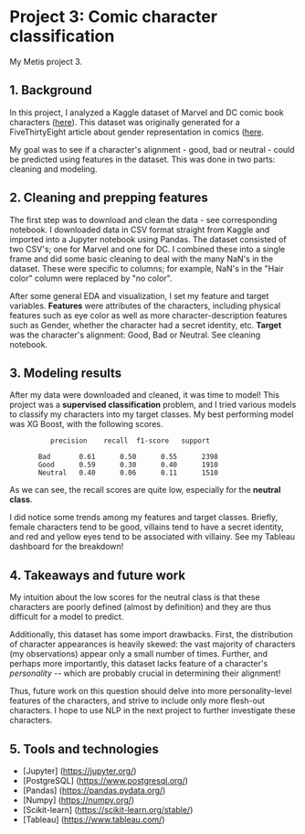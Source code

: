 # Project 3: Comic character classification
My Metis project 3.

## 1. Background
In this project, I analyzed a Kaggle dataset of Marvel and DC comic book characters ([here](https://www.kaggle.com/fivethirtyeight/fivethirtyeight-comic-characters-dataset)). This dataset was originally generated for a FiveThirtyEight article about gender representation in comics ([here](https://fivethirtyeight.com/features/women-in-comic-books/). 

My goal was to see if a character's alignment - good, bad or neutral - could be predicted using features in the dataset. This was done in two parts: cleaning and modeling. 

## 2. Cleaning and prepping features
The first step was to download and clean the data - see corresponding notebook. I downloaded data in CSV format straight from Kaggle and imported into a Jupyter notebook using Pandas. The dataset consisted of two CSV's; one for Marvel and one for DC. I combined these into a single frame and did some basic cleaning to deal with the many NaN's in the dataset. These were specific to columns; for example, NaN's in the "Hair color" column were replaced by "no color". 



After some general EDA and visualization, I set my feature and target variables. **Features** were attributes of the characters, including physical features such as eye color as well as more character-description features such as Gender, whether the character had a secret identity, etc. **Target** was the character's alignment: Good, Bad or Neutral. See cleaning notebook. 

## 3. Modeling results
After my data were downloaded and cleaned, it was time to model! This project was a **supervised classification** problem, and I tried various models to classify my characters into my target classes. My best performing model was XG Boost, with the following scores. 



              precision    recall  f1-score   support

           Bad       0.61      0.50      0.55      2398
           Good      0.59      0.30      0.40      1910
           Neutral   0.40      0.06      0.11      1510
		   
		  
		  
As we can see, the recall scores are quite low, especially for the **neutral class**. 

I did notice some trends among my features and target classes. Briefly, female characters tend to be good, villains tend to have a secret identity, and red and yellow eyes tend to be associated with villainy. See my Tableau dashboard for the breakdown!

## 4. Takeaways and future work

My intuition about the low scores for the neutral class is that these characters are poorly defined (almost by definition) and they are thus difficult for a model to predict. 

Additionally, this dataset has some import drawbacks. First, the distribution of character appearances is heavily skewed: the vast majority of characters (my observations) appear only a small number of times. Further, and perhaps more importantly, this dataset lacks feature of a character's *personality* -- which are probably crucial in determining their alignment!

Thus, future work on this question should delve into more personality-level features of the characters, and strive to include only more flesh-out characters. I hope to use NLP in the next project to further investigate these characters.

## 5. Tools and technologies
- [Jupyter] (https://jupyter.org/)
- [PostgreSQL] (https://www.postgresql.org/)
- [Pandas] (https://pandas.pydata.org/)
- [Numpy] (https://numpy.org/)
- [Scikit-learn] (https://scikit-learn.org/stable/)
- [Tableau] (https://www.tableau.com/)

